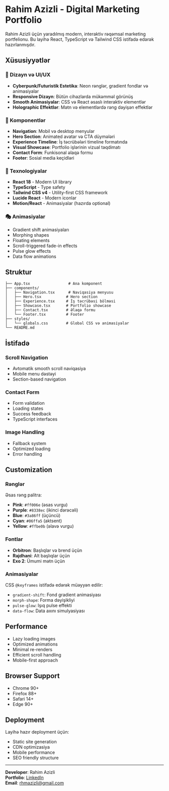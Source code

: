 # Rahim Azizli - Digital Marketing Portfolio

Rahim Azizli üçün yaradılmış modern, interaktiv rəqəmsal marketing portfelionu. Bu layihə React, TypeScript və Tailwind CSS istifadə edərək hazırlanmışdır.

## Xüsusiyyətlər

### 🎨 Dizayn və UI/UX
- **Cyberpunk/Futuristik Estetika**: Neon rənglər, gradient fondlar və animasiyalar
- **Responsive Dizayn**: Bütün cihazlarda mükəmməl görünüş
- **Smooth Animasiyalar**: CSS və React əsaslı interaktiv elementlər
- **Holographic Effektlər**: Mətn və elementlərdə rəng dəyişən effektlər

### 📱 Komponentlər
- **Navigation**: Mobil və desktop menyular
- **Hero Section**: Animated avatar və CTA düymələri
- **Experience Timeline**: İş təcrübələri timeline formatında
- **Visual Showcase**: Portfolio işlərinin vizual təqdimatı
- **Contact Form**: Funkisonal əlaqə formu
- **Footer**: Sosial media keçidləri

### 🔧 Texnologiyalar
- **React 18** - Modern UI library
- **TypeScript** - Type safety
- **Tailwind CSS v4** - Utility-first CSS framework
- **Lucide React** - Modern iconlar
- **Motion/React** - Animasiyalar (hazırda optional)

### 🎭 Animasiyalar
- Gradient shift animasiyaları
- Morphing shapes
- Floating elements
- Scroll-triggered fade-in effects
- Pulse glow effects
- Data flow animations

## Struktur

```
├── App.tsx                 # Ana komponent
├── components/
│   ├── Navigation.tsx      # Naviqasiya menyusu
│   ├── Hero.tsx           # Hero section
│   ├── Experience.tsx     # İş təcrübəsi bölməsi
│   ├── Showcase.tsx       # Portfolio showcase
│   ├── Contact.tsx        # Əlaqə formu
│   └── Footer.tsx         # Footer
├── styles/
│   └── globals.css        # Global CSS və animasiyalar
└── README.md
```

## İstifadə

### Scroll Navigation
- Avtomatik smooth scroll naviqasiya
- Mobile menu dəstəyi
- Section-based navigation

### Contact Form
- Form validation
- Loading states
- Success feedback
- TypeScript interfaces

### Image Handling
- Fallback system
- Optimized loading
- Error handling

## Customization

### Rənglər
Əsas rəng palitra:
- **Pink**: `#ff006e` (əsas vurgu)
- **Purple**: `#8338ec` (ikinci dərəcəli)
- **Blue**: `#3a86ff` (üçüncü)
- **Cyan**: `#06ffa5` (aktsent)
- **Yellow**: `#ffbe0b` (əlavə vurgu)

### Fontlar
- **Orbitron**: Başlıqlar və brend üçün
- **Rajdhani**: Alt başlıqlar üçün
- **Exo 2**: Ümumi mətn üçün

### Animasiyalar
CSS `@keyframes` istifadə edərək müəyyən edilir:
- `gradient-shift`: Fond gradient animasiyası
- `morph-shape`: Forma dəyişikliyi
- `pulse-glow`: Işıq pulse effekti
- `data-flow`: Data axını simulyasiyası

## Performance

- Lazy loading images
- Optimized animations
- Minimal re-renders
- Efficient scroll handling
- Mobile-first approach

## Browser Support

- Chrome 90+
- Firefox 88+
- Safari 14+
- Edge 90+

## Deployment

Layihə hazır deployment üçün:
- Static site generation
- CDN optimizasiya
- Mobile performance
- SEO friendly structure

---

**Developer**: Rahim Azizli  
**Portfolio**: [LinkedIn](https://linkedin.com/in/rahim-azizli)  
**Email**: rhmazizli@gmail.com